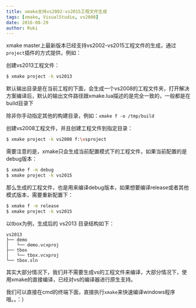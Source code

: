 ```yaml
---
title: xmake支持vs2002-vs2015工程文件生成
tags: [xmake, VisualStudio, vs2008]
date: 2016-08-29
author: Ruki
---
```


xmake master上最新版本已经支持vs2002-vs2015工程文件的生成，通过`project`插件的方式提供，例如：

创建vs2013工程文件：

```bash
$ xmake project -k vs2013
```

默认输出目录是在当前工程的下面，会生成一个vs2008的工程文件夹，打开解决方案编译后，默认的输出文件路径跟xmake.lua描述的是完全一致的，一般都是在build目录下

除非你手动指定其他的构建目录，例如：`xmake f -o /tmp/build`

创建vs2008工程文件，并且创建工程文件到指定目录：

```bash
$ xmake project -k vs2008 f:\vsproject
```





需要注意的是，xmake只会生成当前配置模式下的工程文件，如果当前配置的是debug版本：

```bash
$ xmake f -m debug
$ xmake project -k vs2015
```

那么生成的工程文件，也是用来编译debug版本，如果想要编译release或者其他模式版本，需要重新配置下：

```bash
$ xmake f -m release
$ xmake project -k vs2015
```

以tbox为例，生成后的 vs2013 目录结构如下：

```
vs2013
├── demo
│   └── demo.vcxproj
├── tbox
│   └── tbox.vcxproj
└── tbox.sln
```

其实大部分情况下，我们并不需要生成vs的工程文件来编译，大部分情况下，使用xmake的直接编译，已经对vs的编译器进行原生支持。

我们可以直接在cmd的终端下面，直接执行`xmake`来快速编译windows程序哦。。：）

